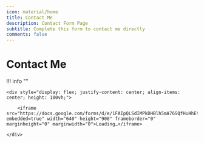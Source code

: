 ```yaml
---
icon: material/home
title: Contact Me
description: Contact Form Page
subtitle: Complete this form to contact me directly
comments: false
---
```


# Contact Me


!!! info ""
    
    <div style="display: flex; justify-content: center; align-items: center; height: 100vh;">

        <iframe src="https://docs.google.com/forms/d/e/1FAIpQLSdIMPkDHBlh5mA76SQfHuHhEtR3wGZ6tOotZkbKdTJsYwGC6Q/viewform?embedded=true" width="640" height="900" frameborder="0" marginheight="0" marginwidth="0">Loading…</iframe>

    </div>


